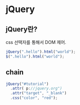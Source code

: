 # jQuery

## jQuery란?

css 선택자를 통해서 DOM 제어.

```js
jQuery(".hello").html("world");
$(".hello").html("world");
```

## chain

```js
jQuery("#tutorial")
  .attr( p://jquery.org")
  .attr("target", "_blank")
  .css("color", "red");
```
